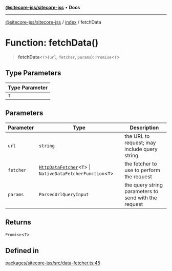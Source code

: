 [**@sitecore-jss/sitecore-jss**](../../README.md) • **Docs**

***

[@sitecore-jss/sitecore-jss](../../README.md) / [index](../README.md) / fetchData

# Function: fetchData()

> **fetchData**\<`T`\>(`url`, `fetcher`, `params`): `Promise`\<`T`\>

## Type Parameters

| Type Parameter |
| ------ |
| `T` |

## Parameters

| Parameter | Type | Description |
| ------ | ------ | ------ |
| `url` | `string` | the URL to request; may include query string |
| `fetcher` | [`HttpDataFetcher`](../type-aliases/HttpDataFetcher.md)\<`T`\> \| `NativeDataFetcherFunction`\<`T`\> | the fetcher to use to perform the request |
| `params` | `ParsedUrlQueryInput` | the query string parameters to send with the request |

## Returns

`Promise`\<`T`\>

## Defined in

[packages/sitecore-jss/src/data-fetcher.ts:45](https://github.com/Sitecore/jss/blob/f73438462e859a2e4056c173073deed1d51387b8/packages/sitecore-jss/src/data-fetcher.ts#L45)
